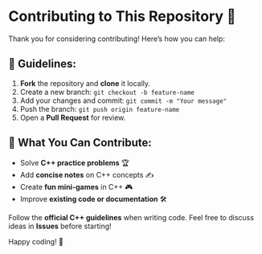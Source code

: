 # Contributing to This Repository 🚀

Thank you for considering contributing! Here’s how you can help:

## 📝 Guidelines:
1. **Fork** the repository and **clone** it locally.
2. Create a new branch: `git checkout -b feature-name`
3. Add your changes and commit: `git commit -m "Your message"`
4. Push the branch: `git push origin feature-name`
5. Open a **Pull Request** for review.

## 🎯 What You Can Contribute:
- Solve **C++ practice problems** 🏆
- Add **concise notes** on C++ concepts ✍️
- Create **fun mini-games** in C++ 🎮
- Improve **existing code or documentation** 🛠️

Follow the **official C++ guidelines** when writing code. Feel free to discuss ideas in **Issues** before starting!

Happy coding! 🚀
